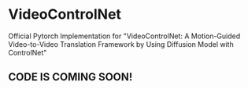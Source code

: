 # VideoControlNet
Official Pytorch Implementation for "VideoControlNet: A Motion-Guided Video-to-Video Translation Framework by Using Diffusion Model with ControlNet"

## CODE IS COMING SOON!
